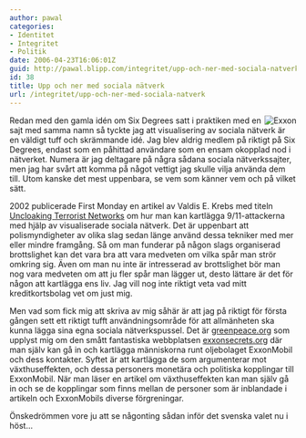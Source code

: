 ```yaml
---
author: pawal
categories:
- Identitet
- Integritet
- Politik
date: 2006-04-23T16:06:01Z
guid: http://pawal.blipp.com/integritet/upp-och-ner-med-sociala-natverk
id: 38
title: Upp och ner med sociala nätverk
url: /integritet/upp-och-ner-med-sociala-natverk
---
```


<img align="right" alt="Exxon" title="Exxon" class="alignright" src="http://blipp.com/misc/exxon.png" />Redan med den gamla idén om Six Degrees satt i praktiken med en sajt med samma namn så tyckte jag att visualisering av sociala nätverk är en väldigt tuff och skrämmande idé. Jag blev aldrig medlem på riktigt på Six Degrees, endast som en påhittad användare som en ensam okopplad nod i nätverket. Numera är jag deltagare på några sådana sociala nätverkssajter, men jag har svårt att komma på något vettigt jag skulle vilja använda dem till. Utom kanske det mest uppenbara, se vem som känner vem och på vilket sätt.

2002 publicerade First Monday en artikel av Valdis E. Krebs med titeln <a href="http://www.firstmonday.dk/issues/issue7_4/krebs/">Uncloaking Terrorist Networks</a> om hur man kan kartlägga 9/11-attackerna med hjälp av visualiserade sociala nätverk. Det är uppenbart att polismyndigheter av olika slag sedan länge använd dessa tekniker med mer eller mindre framgång. Så om man funderar på någon slags organiserad brottslighet kan det vara bra att vara medveten om vilka spår man strör omkring sig. Även om man nu inte är intresserad av brottslighet bör man nog vara medveten om att ju fler spår man lägger ut, desto lättare är det för någon att kartlägga ens liv. Jag vill nog inte riktigt veta vad mitt kreditkortsbolag vet om just mig.

Men vad som fick mig att skriva av mig såhär är att jag på riktigt för första gången sett ett riktigt tufft användningsområde för att allmänheten ska kunna lägga sina egna sociala nätverkspussel. Det är <a href="http://www.greenpeace.org/international/news/exxon-secrets">greenpeace.org</a> som upplyst mig om den smått fantastiska webbplatsen <a href="http://www.exxonsecrets.org/">exxonsecrets.org</a> där man själv kan gå in och kartlägga människorna runt oljebolaget ExxonMobil och dess kontakter. Syftet är att kartlägga de som argumenterar mot växthuseffekten, och dessa personers monetära och politiska kopplingar till ExxonMobil. När man läser en artikel om växthuseffekten kan man själv gå in och se de kopplingar som finns mellan de personer som är inblandade i artikeln och ExxonMobils diverse förgreningar.

Önskedrömmen vore ju att se någonting sådan inför det svenska valet nu i höst...